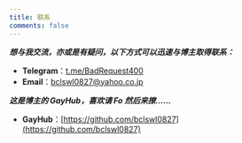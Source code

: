 ```yaml
---
title: 联系
comments: false
---
```

***想与我交流，亦或是有疑问，以下方式可以迅速与博主取得联系：***

 - <i class="fa fa-fw fa-telegram  icon-4x"></i> **Telegram**：[t.me/BadRequest400](https://t.me/BadRequest400)
 - <i class="fa fa-fw fa-envelope  icon-4x"></i> **Email**：[bclswl0827@yahoo.co.jp](mailto:bclswl0827@yahoo.co.jp)

***这是博主的 GayHub，喜欢请 Fo 然后来撩......***

 - <i class="fa fa-fw fa-github  icon-4x"></i> **GayHub**：[https://github.com/bclswl0827](https://github.com/bclswl0827)
